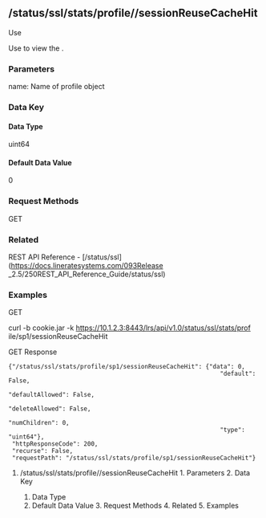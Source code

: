 ## /status/ssl/stats/profile/<name>/sessionReuseCacheHit

Use

Use to view the .

### Parameters

name: Name of profile object

### Data Key

#### Data Type

uint64

#### Default Data Value

0

### Request Methods

GET

### Related

REST API Reference - [/status/ssl](https://docs.lineratesystems.com/093Release
_2.5/250REST_API_Reference_Guide/status/ssl)

### Examples

GET

curl -b cookie.jar -k https://10.1.2.3:8443/lrs/api/v1.0/status/ssl/stats/prof
ile/sp1/sessionReuseCacheHit

GET Response

    
    {"/status/ssl/stats/profile/sp1/sessionReuseCacheHit": {"data": 0,
                                                               "default": False,
                                                               "defaultAllowed": False,
                                                               "deleteAllowed": False,
                                                               "numChildren": 0,
                                                               "type": "uint64"},
     "httpResponseCode": 200,
     "recurse": False,
     "requestPath": "/status/ssl/stats/profile/sp1/sessionReuseCacheHit"}
    

  1. /status/ssl/stats/profile/<name>/sessionReuseCacheHit
    1. Parameters
    2. Data Key
      1. Data Type
      2. Default Data Value
    3. Request Methods
    4. Related
    5. Examples


